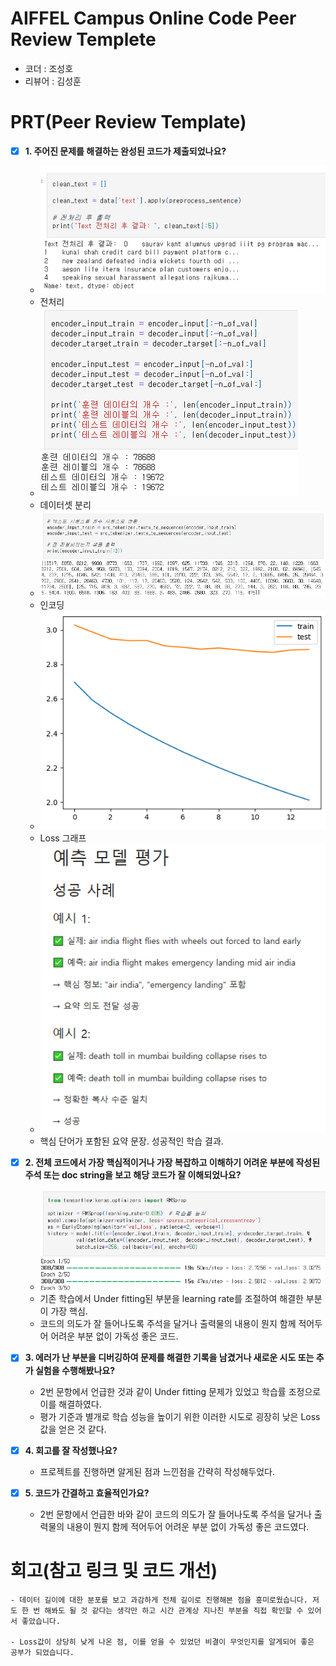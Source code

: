 # AIFFEL Campus Online Code Peer Review Templete
- 코더 : 조성호
- 리뷰어 : 김성훈


# PRT(Peer Review Template)
- [x]  **1. 주어진 문제를 해결하는 완성된 코드가 제출되었나요?**
  
    - ![](./img/11.png)
    - 전처리
    - ![](./img/12.png)
    - 데이터셋 분리
    - ![](./img/13.png)
    - 인코딩
    - ![](./img/14.png)
    - Loss 그래프
    - ![](./img/15.png)
    - 핵심 단어가 포함된 요약 문장. 성공적인 학습 결과.
    
    
- [x]  **2. 전체 코드에서 가장 핵심적이거나 가장 복잡하고 이해하기 어려운 부분에 작성된 
주석 또는 doc string을 보고 해당 코드가 잘 이해되었나요?**
  
    - ![](./img/2.png)
    - 기존 학습에서 Under fitting된 부분을 learning rate를 조절하여 해결한 부분이 가장 핵심.
    - 코드의 의도가 잘 들어나도록 주석을 달거나 출력물의 내용이 뭔지 함께 적어두어 어려운 부분 없이 가독성 좋은 코드.
    
        
- [x]  **3. 에러가 난 부분을 디버깅하여 문제를 해결한 기록을 남겼거나
새로운 시도 또는 추가 실험을 수행해봤나요?**
    
    - 2번 문항에서 언급한 것과 같이 Under fitting 문제가 있었고 학습률 조정으로 이를 해결하였다.
    - 평가 기준과 별개로 학습 성능을 높이기 위한 이러한 시도로 굉장히 낮은 Loss값을 얻은 것 같다.

        
- [x]  **4. 회고를 잘 작성했나요?**
  
    - 프로젝트를 진행하면 알게된 점과 느낀점을 간략히 작성해두었다.
    
        
- [x]  **5. 코드가 간결하고 효율적인가요?**
    
    - 2번 문항에서 언급한 바와 같이 코드의 의도가 잘 들어나도록 주석을 달거나 출력물의 내용이 뭔지 함께 적어두어 어려운 부분 없이 가독성 좋은 코드였다.


# 회고(참고 링크 및 코드 개선)
```
- 데이터 길이에 대한 분포를 보고 과감하게 전체 길이로 진행해본 점을 흥미로웠습니다. 저도 한 번 해봐도 될 것 같다는 생각만 하고 시간 관계상 지나친 부분을 직접 확인할 수 있어서 좋았습니다.

- Loss값이 상당히 낮게 나온 점, 이를 얻을 수 있었던 비결이 무엇인지를 알게되어 좋은 공부가 되었습니다.
```
